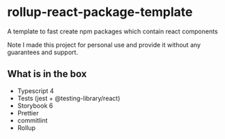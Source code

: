 # rollup-react-package-template

A template to fast create npm packages which contain react components

Note I made this project for personal use and provide it without any guarantees and support.

## What is in the box
* Typescript 4
* Tests (jest + @testing-library/react)
* Storybook 6
* Prettier
* commitlint
* Rollup
